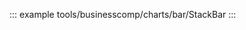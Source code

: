 <!--
 * @Description: 
 * @Date: 2024-10-30 16:58:47
 * @LastEditTime: 2024-10-31 14:28:54
-->
<!-- ## 2D地图 -->

::: example
tools/businesscomp/charts/bar/StackBar
:::

<!-- ## 3D地图

::: example
tools/businesscomp/charts/bar/Map3D
::: -->
